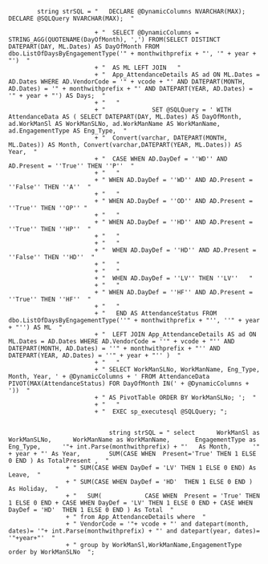 
            string strSQL = "   DECLARE @DynamicColumns NVARCHAR(MAX); DECLARE @SQLQuery NVARCHAR(MAX);  "

                            + "  SELECT @DynamicColumns = STRING_AGG(QUOTENAME(DayOfMonth), ',') FROM(SELECT DISTINCT DATEPART(DAY, ML.Dates) AS DayOfMonth FROM dbo.ListOfDaysByEngagementType('" + monthwithprefix + "', '" + year + "')  "
                            + "  AS ML LEFT JOIN   "
                            + "  App_AttendanceDetails AS ad ON ML.Dates = AD.Dates WHERE AD.VendorCode = '" + vcode + "' AND DATEPART(MONTH, AD.Dates) = '" + monthwithprefix + "' AND DATEPART(YEAR, AD.Dates) = '" + year + "') AS Days;  "
                            + "   "
                            + "             SET @SQLQuery = ' WITH AttendanceData AS ( SELECT DATEPART(DAY, ML.Dates) AS DayOfMonth, ad.WorkManSl AS WorkManSLNo, ad.WorkManName AS WorkManName, ad.EngagementType AS Eng_Type,  "
                            + "  Convert(varchar, DATEPART(MONTH, ML.Dates)) AS Month, Convert(varchar,DATEPART(YEAR, ML.Dates)) AS Year,  "
                            + "  CASE WHEN AD.DayDef = ''WD'' AND AD.Present = ''True'' THEN ''P''  "
                            + "   "
                            + " WHEN AD.DayDef = ''WD'' AND AD.Present = ''False'' THEN ''A''  "
                            + "   "
                            + " WHEN AD.DayDef = ''OD'' AND AD.Present = ''True'' THEN ''OP'' "
                            + "   "
                            + " WHEN AD.DayDef = ''HD'' AND AD.Present = ''True'' THEN ''HP''  "
                            + "   "
                            + "   "
                            + "  WHEN AD.DayDef = ''HD'' AND AD.Present = ''False'' THEN ''HD''  "
                            + "   "
                            + "   "
                            + "  WHEN AD.DayDef = ''LV'' THEN ''LV''   "
                            + "   "
                            + " WHEN AD.DayDef = ''HF'' AND AD.Present = ''True'' THEN ''HF''  "
                            + "   "
                            + "   END AS AttendanceStatus FROM dbo.ListOfDaysByEngagementType(''" + monthwithprefix + "'', ''" + year + "'') AS ML  "
                            + "  LEFT JOIN App_AttendanceDetails AS ad ON ML.Dates = AD.Dates WHERE AD.VendorCode = ''" + vcode + "'' AND DATEPART(MONTH, AD.Dates) = ''" + monthwithprefix + "'' AND DATEPART(YEAR, AD.Dates) = ''" + year + "'' )  "
                            + "   "
                            + " SELECT WorkManSLNo, WorkManName, Eng_Type, Month, Year, ' + @DynamicColumns + ' FROM AttendanceData PIVOT(MAX(AttendanceStatus) FOR DayOfMonth IN(' + @DynamicColumns + '))  "
                            + " AS PivotTable ORDER BY WorkManSLNo; ';  "
                            + "   "
                            + "  EXEC sp_executesql @SQLQuery; ";


                                string strSQL = " select      WorkManSl as WorkManSLNo,      WorkManName as WorkManName,       EngagementType as Eng_Type,      '"+ int.Parse(monthwithprefix) + "'   As Month,      '" + year + "' As Year,        SUM(CASE WHEN  Present='True' THEN 1 ELSE 0 END ) As TotalPresent ,  "
                    + " SUM(CASE WHEN DayDef = 'LV' THEN 1 ELSE 0 END) As Leave,  "
                    + " SUM(CASE WHEN DayDef = 'HD'  THEN 1 ELSE 0 END ) As Holiday,  "
                    + "   SUM(            CASE WHEN  Present = 'True' THEN 1 ELSE 0 END + CASE WHEN DayDef = 'LV' THEN 1 ELSE 0 END + CASE WHEN DayDef = 'HD'  THEN 1 ELSE 0 END ) As Total  "
                    + " from App_AttendanceDetails where  "
                    + " VendorCode = '"+ vcode + "' and datepart(month, dates)= '"+ int.Parse(monthwithprefix) + "' and datepart(year, dates)= '"+year+"'  "
                    + " group by WorkManSl,WorkManName,EngagementType order by WorkManSLNo  ";
